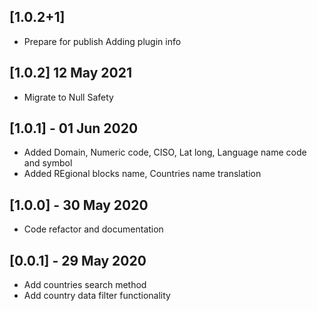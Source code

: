 ## [1.0.2+1]
 * Prepare for publish
Adding plugin info

## [1.0.2] 12 May 2021
* Migrate to Null Safety
## [1.0.1] - 01 Jun 2020

* Added Domain, Numeric code, CISO, Lat long, Language name code and symbol
* Added REgional blocks name, Countries name translation


## [1.0.0] - 30 May 2020

* Code refactor and documentation


## [0.0.1] - 29 May 2020

* Add countries search method
* Add country data filter functionality

